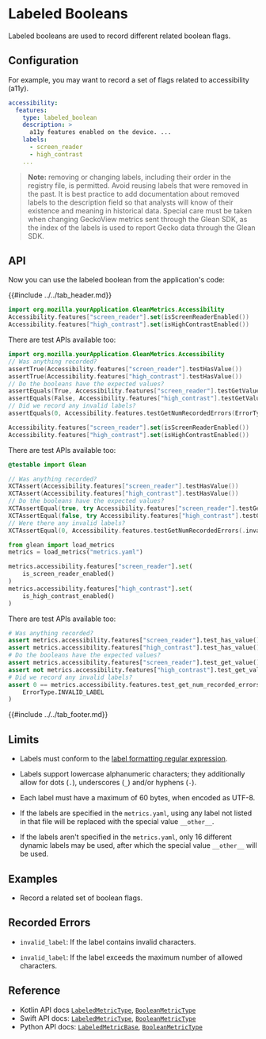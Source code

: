 # Labeled Booleans

Labeled booleans are used to record different related boolean flags.

## Configuration

For example, you may want to record a set of flags related to accessibility (a11y).

```YAML
accessibility:
  features:
    type: labeled_boolean
    description: >
      a11y features enabled on the device. ...
    labels:
      - screen_reader
      - high_contrast
    ...
```

> **Note:** removing or changing labels, including their order in the registry file, is permitted. Avoid reusing labels that were removed in the past. It is best practice to add documentation about removed labels to the description field so that analysts will know of their existence and meaning in historical data. Special care must be taken when changing GeckoView metrics sent through the Glean SDK, as the index of the labels is used to report Gecko data through the Glean SDK.

## API

Now you can use the labeled boolean from the application's code:

{{#include ../../tab_header.md}}

<div data-lang="Kotlin" class="tab">

```Kotlin
import org.mozilla.yourApplication.GleanMetrics.Accessibility
Accessibility.features["screen_reader"].set(isScreenReaderEnabled())
Accessibility.features["high_contrast"].set(isHighContrastEnabled())
```

There are test APIs available too:

```Kotlin
import org.mozilla.yourApplication.GleanMetrics.Accessibility
// Was anything recorded?
assertTrue(Accessibility.features["screen_reader"].testHasValue())
assertTrue(Accessibility.features["high_contrast"].testHasValue())
// Do the booleans have the expected values?
assertEquals(True, Accessibility.features["screen_reader"].testGetValue())
assertEquals(False, Accessibility.features["high_contrast"].testGetValue())
// Did we record any invalid labels?
assertEquals(0, Accessibility.features.testGetNumRecordedErrors(ErrorType.InvalidLabel))
```

</div>

<div data-lang="Swift" class="tab">

```Swift
Accessibility.features["screen_reader"].set(isScreenReaderEnabled())
Accessibility.features["high_contrast"].set(isHighContrastEnabled())
```

There are test APIs available too:

```Swift
@testable import Glean

// Was anything recorded?
XCTAssert(Accessibility.features["screen_reader"].testHasValue())
XCTAssert(Accessibility.features["high_contrast"].testHasValue())
// Do the booleans have the expected values?
XCTAssertEqual(true, try Accessibility.features["screen_reader"].testGetValue())
XCTAssertEqual(false, try Accessibility.features["high_contrast"].testGetValue())
// Were there any invalid labels?
XCTAssertEqual(0, Accessibility.features.testGetNumRecordedErrors(.invalidLabel))
```

</div>

<div data-lang="Python" class="tab">

```Python
from glean import load_metrics
metrics = load_metrics("metrics.yaml")

metrics.accessibility.features["screen_reader"].set(
    is_screen_reader_enabled()
)
metrics.accessibility.features["high_contrast"].set(
    is_high_contrast_enabled()
)
```

There are test APIs available too:

```Python
# Was anything recorded?
assert metrics.accessibility.features["screen_reader"].test_has_value()
assert metrics.accessibility.features["high_contrast"].test_has_value()
# Do the booleans have the expected values?
assert metrics.accessibility.features["screen_reader"].test_get_value()
assert not metrics.accessibility.features["high_contrast"].test_get_value()
# Did we record any invalid labels?
assert 0 == metrics.accessibility.features.test_get_num_recorded_errors(
    ErrorType.INVALID_LABEL
)
```

</div>

{{#include ../../tab_footer.md}}

## Limits

* Labels must conform to the [label formatting regular expression](index.md#label-format).

* Labels support lowercase alphanumeric characters; they additionally allow for dots (`.`), underscores (`_`) and/or hyphens (`-`).

* Each label must have a maximum of 60 bytes, when encoded as UTF-8.

* If the labels are specified in the `metrics.yaml`, using any label not listed in that file will be replaced with the special value `__other__`.

* If the labels aren't specified in the `metrics.yaml`, only 16 different dynamic labels may be used, after which the special value `__other__` will be used.

## Examples

* Record a related set of boolean flags.

## Recorded Errors

* `invalid_label`: If the label contains invalid characters.

* `invalid_label`: If the label exceeds the maximum number of allowed characters.

## Reference

* Kotlin API docs [`LabeledMetricType`](../../../javadoc/glean/mozilla.telemetry.glean.private/-labeled-metric-type/index.html), [`BooleanMetricType`](../../../javadoc/glean/mozilla.telemetry.glean.private/-boolean-metric-type/index.html)
* Swift API docs: [`LabeledMetricType`](../../../swift/Classes/LabeledMetricType.html), [`BooleanMetricType`](../../../swift/Classes/BooleanMetricType.html)
* Python API docs: [`LabeledMetricBase`](../../../python/glean/metrics/labeled.html), [`BooleanMetricType`](../../../python/glean/metrics/boolean.html)
